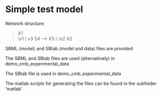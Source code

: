Simple test model
=================

Network structure:

> X1       
>   \v1 
>    \    v3
>      S4 --> X3
>    /
>   /v2
> X2

SBML (model) and SBtab (model and data) files are provided

The SBML and SBtab files are used (alternatively) in demo_cmb_experimental_data

The SBtab file is used in demo_cmb_experimental_data

The matlab scripts for generating the files can be found in the subfolder 'matlab'
